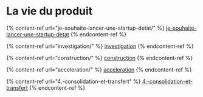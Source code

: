 # La vie du produit

{% content-ref url="je-souhaite-lancer-une-startup-detat/" %}
[je-souhaite-lancer-une-startup-detat](je-souhaite-lancer-une-startup-detat/)
{% endcontent-ref %}

{% content-ref url="investigation/" %}
[investigation](investigation/)
{% endcontent-ref %}

{% content-ref url="construction/" %}
[construction](construction/)
{% endcontent-ref %}

{% content-ref url="acceleration/" %}
[acceleration](acceleration/)
{% endcontent-ref %}

{% content-ref url="4.-consolidation-et-transfert" %}
[4.-consolidation-et-transfert](4.-consolidation-et-transfert)
{% endcontent-ref %}
